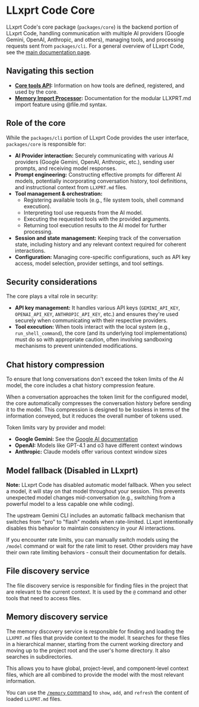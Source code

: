 # LLxprt Code Core

LLxprt Code's core package (`packages/core`) is the backend portion of LLxprt Code, handling communication with multiple AI providers (Google Gemini, OpenAI, Anthropic, and others), managing tools, and processing requests sent from `packages/cli`. For a general overview of LLxprt Code, see the [main documentation page](../index.md).

## Navigating this section

- **[Core tools API](./tools-api.md):** Information on how tools are defined, registered, and used by the core.
- **[Memory Import Processor](./memport.md):** Documentation for the modular LLXPRT.md import feature using @file.md syntax.

## Role of the core

While the `packages/cli` portion of LLxprt Code provides the user interface, `packages/core` is responsible for:

- **AI Provider interaction:** Securely communicating with various AI providers (Google Gemini, OpenAI, Anthropic, etc.), sending user prompts, and receiving model responses.
- **Prompt engineering:** Constructing effective prompts for different AI models, potentially incorporating conversation history, tool definitions, and instructional context from `LLXPRT.md` files.
- **Tool management & orchestration:**
  - Registering available tools (e.g., file system tools, shell command execution).
  - Interpreting tool use requests from the AI model.
  - Executing the requested tools with the provided arguments.
  - Returning tool execution results to the AI model for further processing.
- **Session and state management:** Keeping track of the conversation state, including history and any relevant context required for coherent interactions.
- **Configuration:** Managing core-specific configurations, such as API key access, model selection, provider settings, and tool settings.

## Security considerations

The core plays a vital role in security:

- **API key management:** It handles various API keys (`GEMINI_API_KEY`, `OPENAI_API_KEY`, `ANTHROPIC_API_KEY`, etc.) and ensures they're used securely when communicating with their respective providers.
- **Tool execution:** When tools interact with the local system (e.g., `run_shell_command`), the core (and its underlying tool implementations) must do so with appropriate caution, often involving sandboxing mechanisms to prevent unintended modifications.

## Chat history compression

To ensure that long conversations don't exceed the token limits of the AI model, the core includes a chat history compression feature.

When a conversation approaches the token limit for the configured model, the core automatically compresses the conversation history before sending it to the model. This compression is designed to be lossless in terms of the information conveyed, but it reduces the overall number of tokens used.

Token limits vary by provider and model:

- **Google Gemini:** See the [Google AI documentation](https://ai.google.dev/gemini-api/docs/models)
- **OpenAI:** Models like GPT-4.1 and o3 have different context windows
- **Anthropic:** Claude models offer various context window sizes

## Model fallback (Disabled in LLxprt)

**Note:** LLxprt Code has disabled automatic model fallback. When you select a model, it will stay on that model throughout your session. This prevents unexpected model changes mid-conversation (e.g., switching from a powerful model to a less capable one while coding).

The upstream Gemini CLI includes an automatic fallback mechanism that switches from "pro" to "flash" models when rate-limited. LLxprt intentionally disables this behavior to maintain consistency in your AI interactions.

If you encounter rate limits, you can manually switch models using the `/model` command or wait for the rate limit to reset. Other providers may have their own rate limiting behaviors - consult their documentation for details.

## File discovery service

The file discovery service is responsible for finding files in the project that are relevant to the current context. It is used by the `@` command and other tools that need to access files.

## Memory discovery service

The memory discovery service is responsible for finding and loading the `LLXPRT.md` files that provide context to the model. It searches for these files in a hierarchical manner, starting from the current working directory and moving up to the project root and the user's home directory. It also searches in subdirectories.

This allows you to have global, project-level, and component-level context files, which are all combined to provide the model with the most relevant information.

You can use the [`/memory` command](../cli/commands.md) to `show`, `add`, and `refresh` the content of loaded `LLXPRT.md` files.
